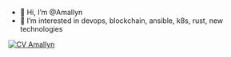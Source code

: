 - 👋 Hi, I’m @Amallyn
- 👀 I’m interested in devops, blockchain, ansible, k8s, rust, new technologies
<!--- - 🌱 I’m currently learning ...
- 💞️ I’m looking to collaborate on devops projects
- 📫 How to reach me ...
--->

[![CV Amallyn](https://github.com/Amallyn/latexcv/docs/media/infographics2_en.png)](https://github.com/Amallyn/latexcv/infographics2/en/main.pdf)

<!---
Amallyn/Amallyn is a ✨ special ✨ repository because its `README.md` (this file) appears on your GitHub profile.
You can click the Preview link to take a look at your changes.
--->
